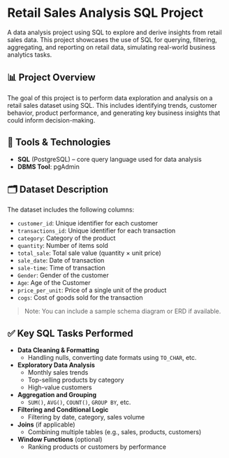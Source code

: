 # Retail Sales Analysis SQL Project

A data analysis project using SQL to explore and derive insights from retail sales data. This project showcases the use of SQL for querying, filtering, aggregating, and reporting on retail data, simulating real-world business analytics tasks.

## 📊 Project Overview

The goal of this project is to perform data exploration and analysis on a retail sales dataset using SQL. This includes identifying trends, customer behavior, product performance, and generating key business insights that could inform decision-making.

## 🧰 Tools & Technologies

- **SQL** (PostgreSQL) – core query language used for data analysis
- **DBMS Tool**: pgAdmin


## 🗂️ Dataset Description

The dataset includes the following columns:

- `customer_id`: Unique identifier for each customer
- `transactions_id`: Unique identifier for each transaction
- `category`: Category of the product 
- `quantity`: Number of items sold
- `total_sale`: Total sale value (quantity × unit price)
- `sale_date`: Date of transaction
- `sale-time`: Time of transaction
- `Gender`: Gender of the customer
- `Age`: Age of the Customer
- `price_per_unit`: Price of a single unit of the product
- `cogs`: Cost of goods sold for the transaction

> Note: You can include a sample schema diagram or ERD if available.

## ✅ Key SQL Tasks Performed

- **Data Cleaning & Formatting**
  - Handling nulls, converting date formats using `TO_CHAR`, etc.
- **Exploratory Data Analysis**
  - Monthly sales trends
  - Top-selling products by category
  - High-value customers
- **Aggregation and Grouping**
  - `SUM()`, `AVG()`, `COUNT()`, `GROUP BY`, etc.
- **Filtering and Conditional Logic**
  - Filtering by date, category, sales volume
- **Joins** (if applicable)
  - Combining multiple tables (e.g., sales, products, customers)
- **Window Functions** (optional)
  - Ranking products or customers by performance
